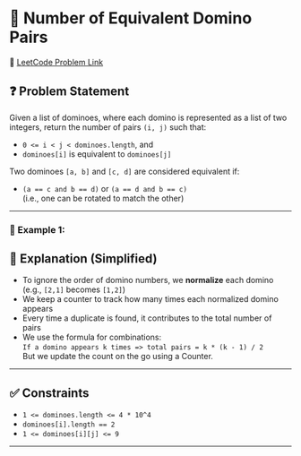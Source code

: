 # 🧩 Number of Equivalent Domino Pairs

🔗 [LeetCode Problem Link](https://leetcode.com/problems/number-of-equivalent-domino-pairs/description/?envType=daily-question&envId=2025-05-07)

## ❓ Problem Statement

Given a list of dominoes, where each domino is represented as a list of two integers, return the number of pairs `(i, j)` such that:

- `0 <= i < j < dominoes.length`, and  
- `dominoes[i]` is equivalent to `dominoes[j]`

Two dominoes `[a, b]` and `[c, d]` are considered equivalent if:

- `(a == c and b == d)` or `(a == d and b == c)`  
(i.e., one can be rotated to match the other)

---
### 📌 Example 1:

## 🧠 Explanation (Simplified)

- To ignore the order of domino numbers, we **normalize** each domino (e.g., `[2,1]` becomes `[1,2]`)
- We keep a counter to track how many times each normalized domino appears
- Every time a duplicate is found, it contributes to the total number of pairs
- We use the formula for combinations:  
  `If a domino appears k times => total pairs = k * (k - 1) / 2`  
  But we update the count on the go using a Counter.

---

## ✅ Constraints

- `1 <= dominoes.length <= 4 * 10^4`
- `dominoes[i].length == 2`
- `1 <= dominoes[i][j] <= 9`

---
